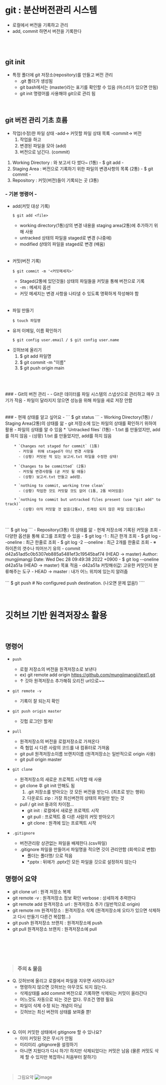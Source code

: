 # git : 분산버전관리 시스템
  - 로컬에서 버전을 기록하고 관리
  - add, commit 하면서 버전을 기록한다
  <br>
  <br>

  ## git init
  * 특정 폴더에 git 저장소(repository)를 만들고 버전 관리
    * .git 폴더가 생성됨
    * git bash에서는 (master)라는 표기를 확인할 수 있음 (마스터가 있으면 안됨)
    * git init 명령어를 사용해야 git으로 관리 됨
  
  <br>

  ## git 버전 관리 기초 흐름
  * 작업(수정)한 파일 상태 -add-> 커밋할 파일 상태 목록 -commit-> 버전
    1. 작업을 하고
    2. 변경된 파일을 모아 (add)
    3. 버전으로 남긴다. (commit)
    
  1. Working Directory : 와 보고서 다 썼다~ (1통)
    - $ git add -
  2. Staging Area : 버전으로 기록하기 위한 파일의 변경사항의 목록 (2통)
    - $ git commit -
  3. Repository : 커밋(버전)들이 기록되는 곳 (3통)

  ### - 기본 명령어 -
  - add(커밋 대상 기록)
    ```
    $ git add <file>
    ```
    - working directory(1통)상의 변경 내용을 staging area(2통)에 추가하기 위해 사용
    - untracked 상태의 파일을 staged로 변경 (나중에)
    - modified 상태의 파일을 staged로 변경 (배움)
    <br>
    <br>
  - 커밋(버전 기록)
    ``` 
    $ git commit -m '<커밋메세지>'
    ```
    - Staged(2통에 있던것들) 상태의 파일들을 커밋을 통해 버전으로 기록
    - -m : 메세지 옵션
    - 커밋 메세지는 변경 사항을 나타낼 수 있도록 명확하게 작성해야 함
    <br>
    <br>
  - 파일 만들기
    ```
    $ touch 파일명
    ```
  - 유저 이메일, 이름 확인하기
    ``` 
    $ git config user.email / $ git config user.name 
    ```
  - 깃허브에 올리기
    1. $ git add 파일명
    2. $ git commit -m "이름"
    3. $ git push origin main
  <br>
  <br>
  <br>
  ### - Git의 버전 관리 -
  - Git은 데이터를 파일 시스템의 스냅샷으로 관리하고 매우 크기가 작음
  - 파일이 달라지지 않으면 성능을 위해 파일을 새로 저장 안함
  <br>
  <br>
  <br>
  ### - 현재 상태를 알고 싶어요 -
  ```
  $ git status
  ```
  - Working Directory(1통) / Staging Area(2통)의 상태를 앎
    - git 저장소에 있는 파일의 상태를 확인하기 위하여 활용
      - 파일의 상태를 알 수 있음
        * `Untracked files` (1통)
          - 1.txt 를 만들었지만, add를 하지 않음
          - (상황) 1.txt 를 만들었지만, add를 하지 않음
          
        * `Changes not staged for commit` (1통)
          - 커밋을  위해 staged가 아닌 변경 사항들
          - (상황) 커밋된 적 있는 보고서.txt 파일을 수정한 상태!
          
        * `Changes to be committed` (2통) 
          - 커밋될 변경사항들 (곧 커밋 될 애들)
          - (상황) 보고서.txt 만들고 add함.
          
        * `nothing to commit, working tree clean` 
          - (상황) 작업한 것도 커밋할 것도 없어 (1통, 2통 비어있음)

        * `nothing to commit but untracked files present (use "git add" to track)`
          - (상황) 아직 커밋할 것 없음(2통x), 트래킹 되지 않은 파일 있음(1통o)
  <br>
  <br>
  ```
  $ git log
  ```
  - Repository(3통) 의 상태를 앎
    - 현재 저장소에 기록된 커밋을 조회
    - 다양한 옵션을 통해 로그를 조회할 수 있음
      - $ git log -1 : 최근 한개 조회
      - $ git log --oneline : 최근 한줄로 조회
      - $ git log -2 --oneline : 최근 2개를 한줄로 조회
      - ※ 하이픈의 갯수나 띄어쓰기 유의
    - commit d42a51ad5c0b5307eb885a5481ef3c19545baf74 (HEAD -> master)
      Author: mungjimangji <mungjmangji@hphk.com>
      Date:   Wed Dec 28 09:49:38 2022 +0900
    - $ git log --oneline
      d42a51a (HEAD -> master) 목표 적음 
        - d42a51a 커밋해쉬값: 고유한 커밋인지 분류해주는 도구
        - HEAD -> master : 내가 어느 위치에 있는지 알려줌
<br>
<br>
  ```
   $ git push       # No configured push destination. (나오면 문제 없음!)
  ````
  <br>
  <br>
  <br>

# 깃허브 기반 원격저장소 활용

<br>

## 명령어 
  * `push`
    - 로컬 저장소의 버전을 원격저장소로 보낸다
    - ex) git remote add origin https://github.com/mungjimangji/test1.git
    - ↑ 깃아 원격저장소 추가해줘 오리진 url으로~~
    
  * `git remote -v`
    - 기록이 잘 되는지 확인
    
  * `git push origin master`
    - 깃헙 로그인! 할게!

  * `pull`
    - 원격저장소의 버전을 로컬저장소로 가져온다
    - 즉 협업 시 다른 사람의 코드를 내 컴퓨터로 가져옴
    - git pull 원격저장소이름 브랜치이름 (원격저장소는 일반적으로 origin 사용)
    - git pull origin master

  * `git clone`
    - 원격저장소의 새로운 프로젝트 시작할 때 사용
    - git clone 후 git init 안해도 됨
      1. .git 저장소를 받아오는 것 모든 버전을 받는다. (최초로 받는 행위)
      2. 다운로드 zip : 가장 최신버전의 상태의 파일만 받는 것
    - pull / git init 들과의 차이점...
      - git init : 로컬에서 새로운 프로젝트 시작
      - git pull : 프로젝트 중 다른 사람의 커밋 받아오기
      - git clone : 원격에 있는 프로젝트 시작
  * `.gitignore`
    - 버전관리랑 상관없는 파일을 배제한다.(csv파일)
    - .gitignore 파일을 만들어서 파일명을 적으면 깃이 관리안함 (회색으로 변함) 
      - 폴더는 폴더명/ 으로 적음
      - *.pptx : 뒤에가 .pptx인 모든 파일을 깃으로 설정하지 않는다
## 명령어 요약
  * git clone url : 원격 저장소 복제
  * git remote -v : 원격저장소 정보 확인
    verbose : 상세하게 추력한다
  * git remote add 원격저장소 url : 원격저장소 추가 (일반적으로 origin)
  * git remote rm 원격저장소 : 원격저장소 삭제 (원격저장소에 오타가 있으면 삭제하고 다시 만들기 다른건 복잡함...)
  * git push 원격저장소 브랜치 : 원격저장소에 push
  * git pull 원격저장소 브랜치 : 원격저장소에 pull
<br>
<br>
<br>
<br>

> ### 주의 & 물음
- Q. 깃허브에 올리고 로컬에서 파일을 지우면 사라지나요?
  - 명령하지 않으면 깃허브는 아무것도 되지 않는다.
  - 삭제상태를 add commit 버전으로 기록하면 삭제되는 커밋이 올라간다
  - 어느것도 자동으로 되는 것은 없다. 무조건 명령 필요
  - 파일이 삭제 수정 되는 개념이 아님
  - 깃허브는 최신 버전의 상태를 보여줄 뿐!

<br>

- Q. 이미 커밋한 상태에서 gitignore 할 수 있나요?
  - 이미 커밋된 것은 무시가 안됨
  - 미리미리 .gitignore을 설정하기
  - 아니면 지웠다가 다시 하기! 하지만 삭제되었다는 커밋은 남음 (물론 커밋도 삭제 할 수 있지만 복잡하니 처음부터 잘하기)

<br>

>그림요약
![image](KakaoTalk_20221228_215010069.jpg)

